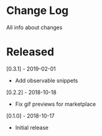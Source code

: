 # Change Log

All info about changes

# Released

[0.3.1] - 2019-02-01

- Add observable snippets

[0.2.2] - 2018-10-18

- Fix gif previews for marketplace

[0.1.0] - 2018-10-17

- Initial release
